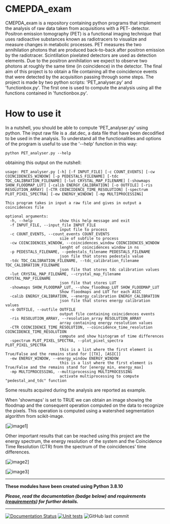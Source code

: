 # CMEPDA_exam

CMEPDA_exam is a repository containing python programs that implement the analysis of raw data taken from acquisitions with a PET- detector. Positron emission tomography (PET) is a functional imaging technique that uses radioactive substances known as radiotracers to visualize and measure changes in metabolic processes. PET measures the two annihilation photons that are produced back-to-back after positron emission by the radiotracer. Scintillation pixelated detectors are used as detection elements. Due to the positron annihilation we expect to observe two photons at roughly the same time (in coincidence) in the detector. The final aim of this project is to obtain a file containing all the coincidence events that were detected by the acquisition passing through some steps. The project is made by two python scripts: 'PET_analyser.py' and 'functionbox.py'. The first one is used to compute the analysis using all the functions contained in 'functionbox.py'.

# How to use it
In a nutshell, you should be able to compute 'PET_analyser.py' using python. The input raw file is a .dat.dec, a data file that have been decodified to be used in the analysis. To understand all the functionalities and options of the program is useful to use the '--help' function in this way:

```
python PET_analyser.py --help
```

obtaining this output on the nutshell:

```
usage: PET_analyser.py [-h] [-f INPUT_FILE] [-c COUNT_EVENTS] [-cw COINCIDENCES_WINDOW] [-p PEDESTALS_FILENAME] [-tdc TDC_CALIBRATION_FILENAME] [-lut CRYSTAL_MAP_FILENAME] [-showmaps SHOW_FLOODMAP_LUT] [-calib ENERGY_CALIBRATION] [-o OUTFILE] [-ris RESOLUTION_ARRAY] [-CTR COINCIDENCE_TIME_RESOLUTION] [-spectrum PLOT_PIXEL_SPECTRA] [-ew ENERGY_WINDOW] [-mp MULTIPROCESSING]

This program takes in input a raw file and gives in output a coincidences file

optional arguments:
  -h, --help            show this help message and exit
  -f INPUT_FILE, --input_file INPUT_FILE
                        input file to process
  -c COUNT_EVENTS, --count_events COUNT_EVENTS
                        size of subfile to process
  -cw COINCIDENCES_WINDOW, --coincidences_window COINCIDENCES_WINDOW
                        lenght of coincidences window in ns
  -p PEDESTALS_FILENAME, --pedestals_filename PEDESTALS_FILENAME
                        json file that stores pedestals value
  -tdc TDC_CALIBRATION_FILENAME, --tdc_calibration_filename TDC_CALIBRATION_FILENAME
                        json file that stores tdc calibration values
  -lut CRYSTAL_MAP_FILENAME, --crystal_map_filename CRYSTAL_MAP_FILENAME
                        json file that stores LUT
  -showmaps SHOW_FLOODMAP_LUT, --show_floodmap_LUT SHOW_FLOODMAP_LUT
                        Show floodmaps and LUT for each ASIC
  -calib ENERGY_CALIBRATION, --energy_calibration ENERGY_CALIBRATION
                        json file that stores energy calibration values
  -o OUTFILE, --outfile OUTFILE
                        output file containing coincidences events
  -ris RESOLUTION_ARRAY, --resolution_array RESOLUTION_ARRAY
                        array containing energy resolution values
  -CTR COINCIDENCE_TIME_RESOLUTION, --coincidence_time_resolution COINCIDENCE_TIME_RESOLUTION
                        compute and show histogram of time differences
  -spectrum PLOT_PIXEL_SPECTRA, --plot_pixel_spectra PLOT_PIXEL_SPECTRA
                        this is a list where the first element is True/False and the remains stand for [[TX], [ASIC]]
  -ew ENERGY_WINDOW, --energy_window ENERGY_WINDOW
                        this is a list where the first element is True/False and the remains stand for [energy_min, energy_max]
  -mp MULTIPROCESSING, --multiprocessing MULTIPROCESSING
                        activate multiprocessing to compute "pedestal_and_tdc" function
```

Some results acquired during the analysis are reported as example.

When 'showmaps' is set to TRUE we can obtain an image showing the floodmap and the consequent operation computed on the data to recognize the pixels. This operation is computed using a watershed segmentation algorithm from scikit-image.

[![image1]("https://github.com/RebeccaAnzalone/CMEPDA_exam/tree/main/IMAGES_readme/tx13asic11.png")]

Other important results that can be reached using this project are the energy spectrum, the energy resolution of the system and the Coincidence Time Resolution (CTR) from the spectrum of the coincidences' time differences.

[![image2]("https://github.com/RebeccaAnzalone/CMEPDA_exam/tree/main/IMAGES_readme/energy.png")] 

[![image3]("https://github.com/RebeccaAnzalone/CMEPDA_exam/tree/main/IMAGES_readme/CTR.png")]

---

**These modules have been created using Python 3.8.10**

***Please, read the documentation (badge below) and requirements ([requirements](https://github.com/RebeccaAnzalone/CMEPDA_exam/blob/main/requirements.txt)) for further details.***

---

[![Documentation Status](https://readthedocs.org/projects/pet-data-analysis/badge/?version=latest)](https://pet-data-analysis.readthedocs.io/en/latest/?badge=latest)
[![Unit tests](https://github.com/RebeccaAnzalone/CMEPDA_exam/actions/workflows/test.yml/badge.svg)](https://github.com/RebeccaAnzalone/CMEPDA_exam/actions/workflows/test.yml)
![GitHub last commit](https://img.shields.io/github/last-commit/RebeccaAnzalone/CMEPDA_exam)
